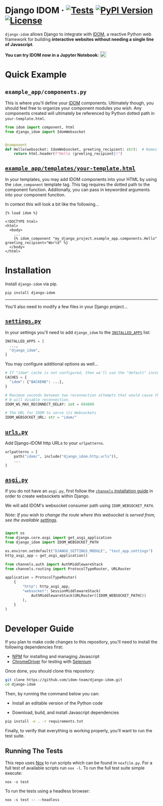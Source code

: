 # Django IDOM &middot; [![Tests](https://github.com/idom-team/django-idom/workflows/Test/badge.svg?event=push)](https://github.com/idom-team/django-idom/actions?query=workflow%3ATest) [![PyPI Version](https://img.shields.io/pypi/v/django-idom.svg)](https://pypi.python.org/pypi/django-idom) [![License](https://img.shields.io/badge/License-MIT-purple.svg)](https://github.com/idom-team/django-idom/blob/main/LICENSE)

`django-idom` allows Django to integrate with [IDOM](https://github.com/idom-team/idom), a reactive Python web framework for building **interactive websites without needing a single line of Javascript**.

**You can try IDOM now in a Jupyter Notebook:**
<a
  target="_blank"
  href="https://mybinder.org/v2/gh/idom-team/idom-jupyter/main?filepath=notebooks%2Fintroduction.ipynb">
<img
    alt="Binder"
    valign="bottom"
    height="21px"
    src="https://mybinder.org/badge_logo.svg"/>
</a>

# Quick Example

## `example_app/components.py`

This is where you'll define your [IDOM](https://github.com/idom-team/idom) components. Ultimately though, you should
feel free to organize your component modules you wish. Any components created will ultimately be referenced
by Python dotted path in `your-template.html`.

```python
from idom import component, html
from django_idom import IdomWebsocket


@component
def Hello(websocket: IdomWebsocket, greeting_recipient: str):  # Names are CamelCase by ReactJS convention
    return html.header(f"Hello {greeting_recipient}!")
```

## [`example_app/templates/your-template.html`](https://docs.djangoproject.com/en/dev/topics/templates/)

In your templates, you may add IDOM components into your HTML by using the `idom_component`
template tag. This tag requires the dotted path to the component function. Additonally, you can
pass in keyworded arguments into your component function.

In context this will look a bit like the following...

```jinja
{% load idom %}

<!DOCTYPE html>
<html>
  <body>
    ...
    {% idom_component "my_django_project.example_app.components.Hello" greeting_recipient="World" %}
  </body>
</html>
```

# Installation

Install `django-idom` via pip.

```bash
pip install django-idom
```

---

You'll also need to modify a few files in your Django project...

## [`settings.py`](https://docs.djangoproject.com/en/dev/topics/settings/)

In your settings you'll need to add `django_idom` to the
[`INSTALLED_APPS`](https://docs.djangoproject.com/en/dev/ref/settings/#std:setting-INSTALLED_APPS)
list:

```python
INSTALLED_APPS = [
  ...,
  "django_idom",
]
```

You may configure additional options as well...

```python
# If "idom" cache is not configured, then we'll use the "default" instead
CACHES = {
  "idom": {"BACKEND": ...},
}

# Maximum seconds between two reconnection attempts that would cause the client give up.
# 0 will disable reconnection.
IDOM_WS_MAX_RECONNECT_DELAY: int = 604800

# The URL for IDOM to serve its Websockets
IDOM_WEBSOCKET_URL: str = "idom/"
```

## [`urls.py`](https://docs.djangoproject.com/en/dev/topics/http/urls/)

Add Django-IDOM http URLs to your `urlpatterns`.

```python
urlpatterns = [
    path("idom/", include("django_idom.http.urls")),
    ...
]
```

## [`asgi.py`](https://docs.djangoproject.com/en/dev/howto/deployment/asgi/)

If you do not have an `asgi.py`, first follow the [`channels` installation guide](https://channels.readthedocs.io/en/stable/installation.html) in
order to create websockets within Django.

We will add IDOM's websocket consumer path using `IDOM_WEBSOCKET_PATH`.

_Note: If you wish to change the route where this websocket is served from, see the
available [settings](#settingspy)._

```python

import os
from django.core.asgi import get_asgi_application
from django_idom import IDOM_WEBSOCKET_PATH

os.environ.setdefault("DJANGO_SETTINGS_MODULE", "test_app.settings")
http_asgi_app = get_asgi_application()

from channels.auth import AuthMiddlewareStack
from channels.routing import ProtocolTypeRouter, URLRouter

application = ProtocolTypeRouter(
    {
        "http": http_asgi_app,
        "websocket": SessionMiddlewareStack(
            AuthMiddlewareStack(URLRouter([IDOM_WEBSOCKET_PATH]))
        ),
    }
)
```

# Developer Guide

If you plan to make code changes to this repository, you'll need to install the
following dependencies first:

- [NPM](https://docs.npmjs.com/try-the-latest-stable-version-of-npm) for
  installing and managing Javascript
- [ChromeDriver](https://chromedriver.chromium.org/downloads) for testing with
  [Selenium](https://www.seleniumhq.org/)

Once done, you should clone this repository:

```bash
git clone https://github.com/idom-team/django-idom.git
cd django-idom
```

Then, by running the command below you can:

- Install an editable version of the Python code

- Download, build, and install Javascript dependencies

```bash
pip install -e . -r requirements.txt
```

Finally, to verify that everything is working properly, you'll want to run the test suite.

## Running The Tests

This repo uses [Nox](https://nox.thea.codes/en/stable/) to run scripts which can
be found in `noxfile.py`. For a full test of available scripts run `nox -l`. To run the full test suite simple execute:

```
nox -s test
```

To run the tests using a headless browser:

```
nox -s test -- --headless
```
